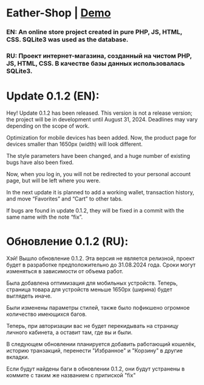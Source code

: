 # Eather-Shop | [Demo](http://185.117.152.16/index.php)
### EN: An online store project created in pure PHP, JS, HTML, CSS. SQLite3 was used as the database.

### RU: Проект интернет-магазина, созданный на чистом PHP, JS, HTML, CSS. В качестве базы данных использовалась SQLite3.

# Update 0.1.2 (EN):
Hey! Update 0.1.2 has been released. This version is not a release version; the project will be in development until August 31, 2024. Deadlines may vary depending on the scope of work.

Optimization for mobile devices has been added. Now, the product page for devices smaller than 1650px (width) will look different.

The style parameters have been changed, and a huge number of existing bugs have also been fixed.

Now, when you log in, you will not be redirected to your personal account page, but will be left where you were.

In the next update it is planned to add a working wallet, transaction history, and move “Favorites” and “Cart” to other tabs.

If bugs are found in update 0.1.2, they will be fixed in a commit with the same name with the note “fix”.


# Обновление 0.1.2 (RU):
Хэй! Вышло обновление 0.1.2. Эта версия не является релизной, проект будет в разработке предположительно до 31.08.2024 года. Сроки могут изменяться в зависимости от объема работ.

Была добавлена оптимизация для мобильных устройств. Теперь, страница товара для устройств меньше 1650px (ширина) будет выглядеть иначе.

Были изменены параметры стилей, также было пофикшено огромное количество имеющихся багов.

Теперь, при авторизации вас не будет перекидывать на страницу личного кабинета, а оставит там, где вы и были.

В следующем обновлении планируется добавить работающий кошелёк, историю транзакций, перенести "Избранное" и "Корзину" в другие вкладки.

Если будут найдены баги в обновлении 0.1.2, они будут устранены в коммите с таким же названием с припиской "fix"
